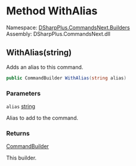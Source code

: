 # Method WithAlias

Namespace: [DSharpPlus.CommandsNext.Builders](DSharpPlus.CommandsNext.Builders.md)  
Assembly: DSharpPlus.CommandsNext.dll

## <a id="DSharpPlus_CommandsNext_Builders_CommandBuilder_WithAlias_System_String_"></a>WithAlias\(string\)

Adds an alias to this command.

```csharp
public CommandBuilder WithAlias(string alias)
```

### Parameters

`alias` [string](https://learn.microsoft.com/dotnet/api/system.string)

Alias to add to the command.

### Returns

[CommandBuilder](DSharpPlus.CommandsNext.Builders.CommandBuilder.md)

This builder.

